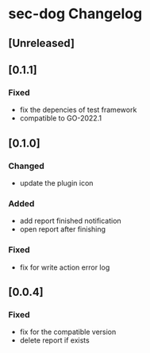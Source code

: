<!-- Keep a Changelog guide -> https://keepachangelog.com -->

# sec-dog Changelog

## [Unreleased]

## [0.1.1]
### Fixed
* fix the depencies of test framework
* compatible to GO-2022.1

## [0.1.0]
### Changed
* update the plugin icon

### Added
* add report finished notification
* open report after finishing

### Fixed
* fix for write action error log

## [0.0.4]
### Fixed
* fix for the compatible version
* delete report if exists
